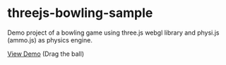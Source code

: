 # threejs-bowling-sample

Demo project of a bowling game using three.js webgl library and physi.js (ammo.js) as physics engine.

[View Demo](http://pwambach.github.io/threejs-bowling-sample) (Drag the ball)



